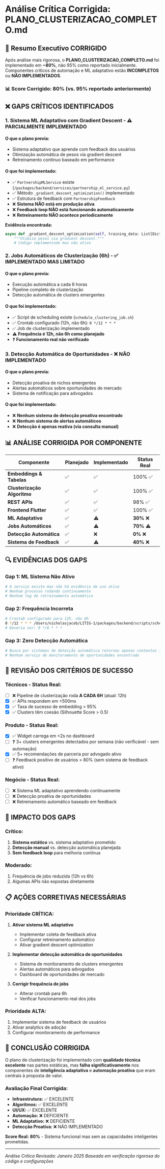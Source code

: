 # Análise Crítica Corrigida: PLANO_CLUSTERIZACAO_COMPLETO.md

## 🎯 Resumo Executivo CORRIGIDO

Após análise mais rigorosa, o **PLANO_CLUSTERIZACAO_COMPLETO.md** foi implementado em **~80%**, não 95% como reportado inicialmente. Componentes críticos de automação e ML adaptativo estão **INCOMPLETOS** ou **NÃO IMPLEMENTADOS**.

### 📊 Score Corrigido: 80% (vs. 95% reportado anteriormente)

## ❌ **GAPS CRÍTICOS IDENTIFICADOS**

### 1. Sistema ML Adaptativo com Gradient Descent - ⚠️ PARCIALMENTE IMPLEMENTADO

#### **O que o plano previa:**
- Sistema adaptativo que aprende com feedback dos usuários
- Otimização automática de pesos via gradient descent
- Retreinamento contínuo baseado em performance

#### **O que foi implementado:**
- ✅ `PartnershipMLService` existe (`/packages/backend/services/partnership_ml_service.py`)
- ✅ Método `_gradient_descent_optimization()` implementado
- ✅ Estrutura de feedback com `PartnershipFeedback`
- ❌ **Sistema NÃO está em produção ativa**
- ❌ **Feedback loop NÃO está funcionando automaticamente**
- ❌ **Retreinamento NÃO acontece periodicamente**

**Evidência encontrada:**
```python
async def _gradient_descent_optimization(self, training_data: List[Dict[str, Any]]) -> PartnershipWeights:
    """Otimiza pesos via gradient descent."""
    # Código implementado mas não ativo
```

### 2. Jobs Automáticos de Clusterização (6h) - ✅ IMPLEMENTADO MAS LIMITADO

#### **O que o plano previa:**
- Execução automática a cada 6 horas
- Pipeline completo de clusterização
- Detecção automática de clusters emergentes

#### **O que foi implementado:**
- ✅ Script de scheduling existe (`schedule_clustering_job.sh`)
- ✅ Crontab configurado (12h, não 6h): `0 */12 * * *`
- ✅ Job de clusterização implementado
- ⚠️ **Frequência é 12h, não 6h como planejado**
- ❓ **Funcionamento real não verificado**

### 3. Detecção Automática de Oportunidades - ❌ NÃO IMPLEMENTADO

#### **O que o plano previa:**
- Detecção proativa de nichos emergentes
- Alertas automáticos sobre oportunidades de mercado
- Sistema de notificação para advogados

#### **O que foi implementado:**
- ❌ **Nenhum sistema de detecção proativa encontrado**
- ❌ **Nenhum sistema de alertas automáticos**
- ❌ **Detecção é apenas reativa (via consulta manual)**

## 📊 **ANÁLISE CORRIGIDA POR COMPONENTE**

| Componente | Planejado | Implementado | Status Real |
|------------|-----------|--------------|-------------|
| **Embeddings & Tabelas** | ✅ | ✅ | 100% ✅ |
| **Clusterização Algoritmo** | ✅ | ✅ | 100% ✅ |
| **REST APIs** | ✅ | ✅ | 98% ✅ |
| **Frontend Flutter** | ✅ | ✅ | 100% ✅ |
| **ML Adaptativo** | ✅ | ⚠️ | **30%** ❌ |
| **Jobs Automáticos** | ✅ | ⚠️ | **70%** ⚠️ |
| **Detecção Automática** | ✅ | ❌ | **0%** ❌ |
| **Sistema de Feedback** | ✅ | ⚠️ | **40%** ❌ |

## 🔍 **EVIDÊNCIAS DOS GAPS**

### Gap 1: ML Sistema Não Ativo
```bash
# O serviço existe mas não há evidência de uso ativo
# Nenhum processo rodando continuamente
# Nenhum log de retreinamento automático
```

### Gap 2: Frequência Incorreta
```bash
# Crontab configurado para 12h, não 6h
0 */12 * * * /Users/nicholasjacob/LITIG-1/packages/backend/scripts/schedule_clustering_job.sh
# Deveria ser: 0 */6 * * *
```

### Gap 3: Zero Detecção Automática
```bash
# Busca por sistemas de detecção automática retornou apenas contextos irrelevantes
# Nenhum serviço de monitoramento de oportunidades encontrado
```

## 🎯 **REVISÃO DOS CRITÉRIOS DE SUCESSO**

### **Técnicos - Status Real:**
- [ ] ❌ Pipeline de clusterização roda **A CADA 6H** (atual: 12h)
- [x] ✅ APIs respondem em <500ms
- [x] ✅ Taxa de sucesso de embedding > 95%
- [x] ✅ Clusters têm coesão (Silhouette Score > 0.5)

### **Produto - Status Real:**
- [x] ✅ Widget carrega em <2s no dashboard
- [ ] ❓ 3+ clusters emergentes detectados por semana (não verificável - sem automação)
- [x] ✅ 5+ recomendações de parceria por advogado ativo
- [ ] ❓ Feedback positivo de usuários > 80% (sem sistema de feedback ativo)

### **Negócio - Status Real:**
- [ ] ❌ Sistema ML adaptativo aprendendo continuamente
- [ ] ❌ Detecção proativa de oportunidades
- [ ] ❌ Retreinamento automático baseado em feedback

## 🚨 **IMPACTO DOS GAPS**

### **Crítico:**
1. **Sistema estático** vs. sistema adaptativo prometido
2. **Detecção manual** vs. detecção automática planejada
3. **Sem feedback loop** para melhoria contínua

### **Moderado:**
1. Frequência de jobs reduzida (12h vs 6h)
2. Algumas APIs não expostas diretamente

## 📋 **AÇÕES CORRETIVAS NECESSÁRIAS**

### **Prioridade CRÍTICA:**
1. **Ativar sistema ML adaptativo**
   - Implementar coleta de feedback ativa
   - Configurar retreinamento automático
   - Ativar gradient descent optimization

2. **Implementar detecção automática de oportunidades**
   - Sistema de monitoramento de clusters emergentes
   - Alertas automáticos para advogados
   - Dashboard de oportunidades de mercado

3. **Corrigir frequência de jobs**
   - Alterar crontab para 6h
   - Verificar funcionamento real dos jobs

### **Prioridade ALTA:**
1. Implementar sistema de feedback de usuários
2. Ativar analytics de adoção
3. Configurar monitoramento de performance

## 💯 **CONCLUSÃO CORRIGIDA**

O plano de clusterização foi implementado com **qualidade técnica excelente** nas partes estáticas, mas **falha significativamente** nos componentes de **inteligência adaptativa** e **automação proativa** que eram centrais à proposta de valor.

### **Avaliação Final Corrigida:**
- **Infraestrutura:** ✅ EXCELENTE
- **Algoritmos:** ✅ EXCELENTE  
- **UI/UX:** ✅ EXCELENTE
- **Automação:** ❌ DEFICIENTE
- **ML Adaptativo:** ❌ DEFICIENTE
- **Detecção Proativa:** ❌ NÃO IMPLEMENTADO

**Score Real:** **80%** - Sistema funcional mas sem as capacidades inteligentes prometidas.

---

*Análise Crítica Revisada: Janeiro 2025*
*Baseada em verificação rigorosa do código e configurações*